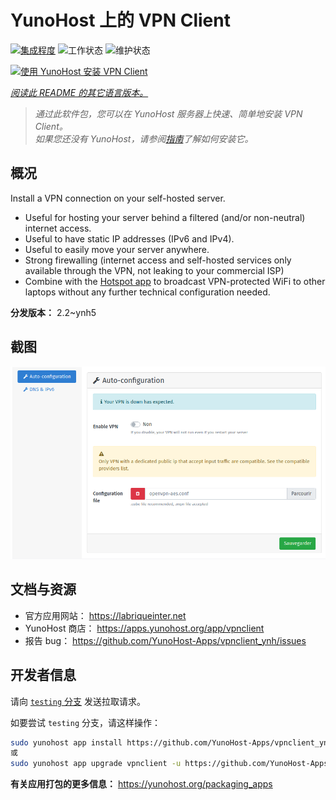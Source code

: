 <!--
注意：此 README 由 <https://github.com/YunoHost/apps/tree/master/tools/readme_generator> 自动生成
请勿手动编辑。
-->

# YunoHost 上的 VPN Client

[![集成程度](https://dash.yunohost.org/integration/vpnclient.svg)](https://ci-apps.yunohost.org/ci/apps/vpnclient/) ![工作状态](https://ci-apps.yunohost.org/ci/badges/vpnclient.status.svg) ![维护状态](https://ci-apps.yunohost.org/ci/badges/vpnclient.maintain.svg)

[![使用 YunoHost 安装 VPN Client](https://install-app.yunohost.org/install-with-yunohost.svg)](https://install-app.yunohost.org/?app=vpnclient)

*[阅读此 README 的其它语言版本。](./ALL_README.md)*

> *通过此软件包，您可以在 YunoHost 服务器上快速、简单地安装 VPN Client。*  
> *如果您还没有 YunoHost，请参阅[指南](https://yunohost.org/install)了解如何安装它。*

## 概况

Install a VPN connection on your self-hosted server.
* Useful for hosting your server behind a filtered (and/or non-neutral) internet access.
* Useful to have static IP addresses (IPv6 and IPv4).
* Useful to easily move your server anywhere.
* Strong firewalling (internet access and self-hosted services only available through the VPN, not leaking to your commercial ISP)
* Combine with the [Hotspot app](https://github.com/YunoHost-Apps/hotspot_ynh) to broadcast VPN-protected WiFi to other laptops without any further technical configuration needed.



**分发版本：** 2.2~ynh5

## 截图

![VPN Client 的截图](./doc/screenshots/vpnclient.png)

## 文档与资源

- 官方应用网站： <https://labriqueinter.net>
- YunoHost 商店： <https://apps.yunohost.org/app/vpnclient>
- 报告 bug： <https://github.com/YunoHost-Apps/vpnclient_ynh/issues>

## 开发者信息

请向 [`testing` 分支](https://github.com/YunoHost-Apps/vpnclient_ynh/tree/testing) 发送拉取请求。

如要尝试 `testing` 分支，请这样操作：

```bash
sudo yunohost app install https://github.com/YunoHost-Apps/vpnclient_ynh/tree/testing --debug
或
sudo yunohost app upgrade vpnclient -u https://github.com/YunoHost-Apps/vpnclient_ynh/tree/testing --debug
```

**有关应用打包的更多信息：** <https://yunohost.org/packaging_apps>
